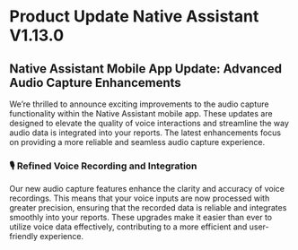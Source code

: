 # Product Update Native Assistant V1.13.0

## Native Assistant Mobile App Update: Advanced Audio Capture Enhancements

We’re thrilled to announce exciting improvements to the audio capture functionality within the Native Assistant mobile app. These updates are designed to elevate the quality of voice interactions and streamline the way audio data is integrated into your reports. The latest enhancements focus on providing a more reliable and seamless audio capture experience.

### 🎙️ **Refined Voice Recording and Integration**

Our new audio capture features enhance the clarity and accuracy of voice recordings. This means that your voice inputs are now processed with greater precision, ensuring that the recorded data is reliable and integrates smoothly into your reports. These upgrades make it easier than ever to utilize voice data effectively, contributing to a more efficient and user-friendly experience.
